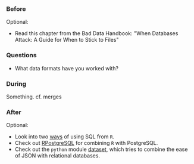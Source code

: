 ### Before

Optional:

 * Read this chapter from the Bad Data Handbook: "When Databases Attack: A Guide for When to Stick to Files"


### Questions

 * What data formats have you worked with?


### During

Something.
cf. merges


### After

Optional:

 * Look into two [ways](RODBC_sqldf.md) of using SQL from `R`.
 * Check out [RPostgreSQL](RPostgreSQL.md) for combining `R` with PostgreSQL.
 * Check out the `python` module [dataset](http://dataset.readthedocs.org/en/latest/), which tries to combine the ease of JSON with relational databases.
